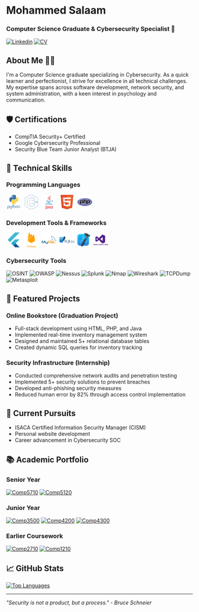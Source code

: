 # Mohammed Salaam
### Computer Science Graduate & Cybersecurity Specialist 🔐

[![Linkedin](https://img.shields.io/badge/-Mohammed_Salaam-blue?style=flat&logo=Linkedin&logoColor=white)](https://www.linkedin.com/in/mohammed-salaam-16b670245/)
[![CV](https://img.shields.io/badge/-Resume-red?style=flat&logo=adobe-acrobat-reader&logoColor=white)](https://github.com/MSalaam/MSalaam/blob/main/assets/Mohammed%20Salaam%20CV.pdf)

## About Me 👨‍💻
I'm a Computer Science graduate specializing in Cybersecurity. As a quick learner and perfectionist, I strive for excellence in all technical challenges. My expertise spans across software development, network security, and system administration, with a keen interest in psychology and communication.

## 🛡️ Certifications
- CompTIA Security+ Certified
- Google Cybersecurity Professional
- Security Blue Team Junior Analyst (BTJA)

## 🔧 Technical Skills

### Programming Languages
<div>
    <img src="https://github.com/devicons/devicon/blob/master/icons/python/python-original-wordmark.svg" title="Python" alt="py" width="40" height="40"/>&nbsp;
    <img src="https://github.com/devicons/devicon/blob/master/icons/cplusplus/cplusplus-line.svg"  title="Cplusplus" alt="C++" width="40" height="40"/>&nbsp;
    <img src="https://github.com/devicons/devicon/blob/master/icons/java/java-original-wordmark.svg" title="Java" alt="Java" width="40" height="40"/>&nbsp; 
    <img src="https://github.com/devicons/devicon/blob/master/icons/html5/html5-original.svg" title="HTML5" alt="HTML" width="40" height="40"/>&nbsp;
    <img src="https://github.com/devicons/devicon/blob/master/icons/php/php-original.svg" title="PHP" alt="PHP" width="40" height="40"/>&nbsp;
</div>

### Development Tools & Frameworks
<div>
    <img src="https://github.com/devicons/devicon/blob/master/icons/flutter/flutter-original.svg" title="Flutter" alt="Flutter" width="40" height="40"/>&nbsp;
    <img src="https://github.com/devicons/devicon/blob/master/icons/firebase/firebase-plain-wordmark.svg" title="Firebase" alt="Firebase" width="40" height="40"/>&nbsp;
    <img src="https://github.com/devicons/devicon/blob/master/icons/mysql/mysql-original-wordmark.svg" title="MySQL" alt="MySQL" width="40" height="40"/>&nbsp;
    <img src="https://github.com/devicons/devicon/blob/master/icons/sqlite/sqlite-original-wordmark.svg" title="SQLite" **alt="Sqlite" width="40" height="40"/>
    <img src="https://github.com/devicons/devicon/blob/master/icons/xcode/xcode-original.svg" title="Xcode"  alt="Xcode" width="40" height="40"/>&nbsp;
    <img src="https://github.com/devicons/devicon/blob/master/icons/visualstudio/visualstudio-plain-wordmark.svg" title="VisualStudio"  alt="VStudio" width="40" height="40"/>&nbsp;
</div>

### Cybersecurity Tools
![OSINT](https://img.shields.io/badge/-OSINT-000000?style=for-the-badge&logo=data:image/png;base64,iVBORw0KGgoAAAANSUhEUgAAAA4AAAAOCAYAAAAfSC3RAAAACXBIWXMAAAsTAAALEwEAmpwYAAABB0lEQVR42mNgoAAwkqrRX19fX0VHR+e/rq7uVJI16unp8evo6Pzz8/P7b2xsLEKSRl1dXUFtbe3/QUFBYNNIdsCuri6/pqbmf3Nz8//KysoESB+PsbGxMlARh5GRkShRprq7u4uDnA90YjeRGkE2/7e2tv4fHR39PyQk5L+3t3e9k5OTMFyjnp6eKzBwwk1NTbmgAePp6ckOVxwYGCiho6Oz3NHL77+rnfV/Q0NDDmwBwWBiYsKip6d3wScw9H9SZNj/0NBQbpI06ujo8AYEBPwvLy//7+DgwEeSRm1tbSEgzf+Li4v/A/0uTJLTtbW1hYE0/8/KyvrPzs7OSJLNIAAAxZFwTZ5wrf4AAAAASUVORK5CYII=)
![OWASP](https://img.shields.io/badge/-OWASP-000000?style=for-the-badge&logo=owasp)
![Nessus](https://img.shields.io/badge/-Nessus-00B32C?style=for-the-badge)
![Splunk](https://img.shields.io/badge/-Splunk-000000?style=for-the-badge&logo=splunk)
![Nmap](https://img.shields.io/badge/-Nmap-000000?style=for-the-badge)
![Wireshark](https://img.shields.io/badge/-Wireshark-1679A7?style=for-the-badge&logo=wireshark&logoColor=white)
![TCPDump](https://img.shields.io/badge/-TCPDump-000000?style=for-the-badge)
![Metasploit](https://img.shields.io/badge/-Metasploit-2A2A2A?style=for-the-badge&logo=metasploit)

## 🚀 Featured Projects

### Online Bookstore (Graduation Project)
- Full-stack development using HTML, PHP, and Java
- Implemented real-time inventory management system
- Designed and maintained 5+ relational database tables
- Created dynamic SQL queries for inventory tracking

### Security Infrastructure (Internship)
- Conducted comprehensive network audits and penetration testing
- Implemented 5+ security solutions to prevent breaches
- Developed anti-phishing security measures
- Reduced human error by 82% through access control implementation

## 🎯 Current Pursuits
- ISACA Certified Information Security Manager (CISM)
- Personal website development
- Career advancement in Cybersecurity SOC

## 📚 Academic Portfolio

### Senior Year
[![Comp5710](https://github-readme-stats.vercel.app/api/pin/?username=MSalaam&repo=Comp5710&theme=transparent)](https://github.com/MSalaam/COMP5710)
[![Comp5120](https://github-readme-stats.vercel.app/api/pin/?username=MSalaam&repo=Comp5120&theme=transparent)](https://github.com/MSalaam/COMP5120)

### Junior Year
[![Comp3500](https://github-readme-stats.vercel.app/api/pin/?username=MSalaam&repo=Comp3500&theme=transparent)](https://github.com/MSalaam/COMP3500)
[![Comp4200](https://github-readme-stats.vercel.app/api/pin/?username=MSalaam&repo=Comp4200&theme=transparent)](https://github.com/MSalaam/COMP4200)
[![Comp4300](https://github-readme-stats.vercel.app/api/pin/?username=MSalaam&repo=Comp4300&theme=transparent)](https://github.com/MSalaam/COMP4300)

### Earlier Coursework
[![Comp2710](https://github-readme-stats.vercel.app/api/pin/?username=MSalaam&repo=Comp2710&theme=transparent)](https://github.com/MSalaam/COMP2710)
[![Comp1210](https://github-readme-stats.vercel.app/api/pin/?username=MSalaam&repo=Comp1210&theme=transparent)](https://github.com/MSalaam/COMP1210)

## 📈 GitHub Stats
[![Top Languages](https://github-readme-stats.vercel.app/api/top-langs/?username=MSalaam&layout=compact&theme=vision-friendly-dark)](https://github.com/anuraghazra/github-readme-stats)


---
*"Security is not a product, but a process." - Bruce Schneier*